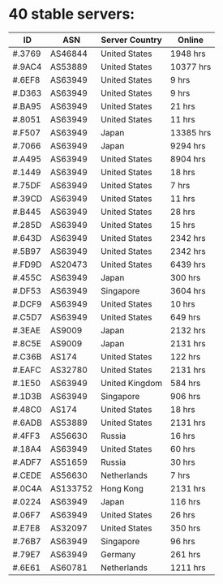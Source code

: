 # 40 stable servers:

| ID | ASN | Server Country | Online |
| ------ | ------ | ------ | ------ |
| #.3769 | AS46844 | United States | 1948 hrs |
| #.9AC4 | AS53889 | United States | 10377 hrs |
| #.6EF8 | AS63949 | United States | 9 hrs |
| #.D363 | AS63949 | United States | 9 hrs |
| #.BA95 | AS63949 | United States | 21 hrs |
| #.8051 | AS63949 | United States | 11 hrs |
| #.F507 | AS63949 | Japan | 13385 hrs |
| #.7066 | AS63949 | Japan | 9294 hrs |
| #.A495 | AS63949 | United States | 8904 hrs |
| #.1449 | AS63949 | United States | 18 hrs |
| #.75DF | AS63949 | United States | 7 hrs |
| #.39CD | AS63949 | United States | 11 hrs |
| #.B445 | AS63949 | United States | 28 hrs |
| #.285D | AS63949 | United States | 15 hrs |
| #.643D | AS63949 | United States | 2342 hrs |
| #.5B97 | AS63949 | United States | 2342 hrs |
| #.FD9D | AS20473 | United States | 6439 hrs |
| #.455C | AS63949 | Japan | 300 hrs |
| #.DF53 | AS63949 | Singapore | 3604 hrs |
| #.DCF9 | AS63949 | United States | 10 hrs |
| #.C5D7 | AS63949 | United States | 649 hrs |
| #.3EAE | AS9009 | Japan | 2132 hrs |
| #.8C5E | AS9009 | Japan | 2131 hrs |
| #.C36B | AS174 | United States | 122 hrs |
| #.EAFC | AS32780 | United States | 2131 hrs |
| #.1E50 | AS63949 | United Kingdom | 584 hrs |
| #.1D3B | AS63949 | Singapore | 906 hrs |
| #.48C0 | AS174 | United States | 18 hrs |
| #.6ADB | AS53889 | United States | 2131 hrs |
| #.4FF3 | AS56630 | Russia | 16 hrs |
| #.18A4 | AS63949 | United States | 60 hrs |
| #.ADF7 | AS51659 | Russia | 30 hrs |
| #.CEDE | AS56630 | Netherlands | 7 hrs |
| #.0C4A | AS133752 | Hong Kong | 2131 hrs |
| #.0224 | AS63949 | Japan | 116 hrs |
| #.06F7 | AS63949 | United States | 26 hrs |
| #.E7E8 | AS32097 | United States | 350 hrs |
| #.76B7 | AS63949 | Singapore | 96 hrs |
| #.79E7 | AS63949 | Germany | 261 hrs |
| #.6E61 | AS60781 | Netherlands | 1211 hrs |

